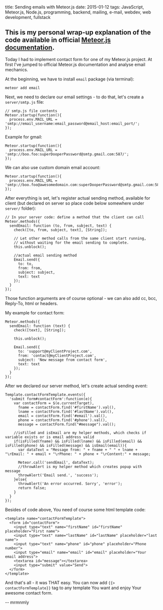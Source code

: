 title: Sending emails with Meteor.js
date: 2015-01-12
tags: JavaScript, Meteor.js, Node.js, programming, backend, mailing, e-mail, webdev, web development, fullstack

## This is my personal wrap-up explanation of the code available in official [Meteor.js documentation](http://docs.meteor.com/).

Today I had to implement contact form for one of my Meteor.js project. At first I've jumped to official Meteor.js documentation and analyse email mechanics.

At the beginning, we have to install `email` package (via terminal):

<pre><code class="no-highlight">meteor add email</code></pre>

Next, we need to declare our email settings - to do that, let's create a `server/smtp.js` file:

<pre><code class="no-highlight">// smtp.js file contents
Meteor.startup(function(){
  process.env.MAIL_URL = &#39;smtp://email_username:email_password@email_host:email_port/&#39;;
});
</code></pre>

Example for gmail:

<pre><code class="no-highlight">Meteor.startup(function(){
  process.env.MAIL_URL = &#39;smtp://boo.foo:superDooperPassword@smtp.gmail.com:587/&#39;;
});
</code></pre>

We can also use custom domain email account:

<pre><code class="no-highlight">Meteor.startup(function(){
  process.env.MAIL_URL = &#39;smtp://boo.foo@awesomedomain.com:superDooperPassword@smtp.gmail.com:587/&#39;;
});
</code></pre>

After everything is set, let's register actual sending method, available for client (but declared on server so place code below somewhere under `server/` folder):

<pre><code class="no-highlight">// In your server code: define a method that the client can call
Meteor.methods({
  sendEmail: function (to, from, subject, text) {
    check([to, from, subject, text], [String]);

    // Let other method calls from the same client start running,
    // without waiting for the email sending to complete.
    this.unblock();

    //actual email sending method
    Email.send({
      to: to,
      from: from,
      subject: subject,
      text: text
    });
  }
});
</code></pre>

Those function arguments are of course optional - we can also add cc, bcc, Reply-To, html or headers.

My example for contact form:

<pre><code class="no-highlight">Meteor.methods({
  sendEmail: function (text) {
    check([text], [String]);

    this.unblock();

    Email.send({
      to: &#39;support@myClientProject.com&#39;,
      from: &#39;contact@myClientProject.com&#39;,
      subject: &#39;New message from contact form&#39;,
      text: text
    });
  }
});
</code></pre>

After we declared our server method, let's create actual sending event:

<pre><code class="no-highlight">Template.contactFormTemplate.events({
  &#39;submit form#contactForm&#39;:function(e){
    var contactForm = $(e.currentTarget),
      fname = contactForm.find(&#39;#firstName&#39;).val(),
      lname = contactForm.find(&#39;#lastName&#39;).val(),
      email = contactForm.find(&#39;#email&#39;).val(),
      phone = contactForm.find(&#39;#phone&#39;).val(),
      message = contactForm.find(&quot;#message&quot;).val();

    //isFilled and isEmail are my helper methods, which checks if variable exists or is email address valid
    if(isFilled(fname) &amp;&amp; isFilled(lname) &amp;&amp; isFilled(email) &amp;&amp; isFilled(phone) &amp;&amp; isFilled(message) &amp;&amp; isEmail(email)){
      var dataText = &quot;Message from: &quot; + fname + &quot; &quot; + lname + &quot;\rEmail: &quot; + email + &quot;\rPhone: &quot; + phone + &quot;\rContent:&quot; + message;

      Meteor.call(&#39;sendEmail&#39;, dataText);
      //throwAlert is my helper method which creates popup with message
      throwAlert(&#39;Email send.&#39;, &#39;success&#39;);
    }else{
      throwAlert(&#39;An error occurred. Sorry&#39;, &#39;error&#39;);
      return false;
    }
  }
});
</code></pre>

Besides of code above, You need of course some html template code:

<pre><code class="no-highlight">&lt;template name=&quot;contactFormTemplate&quot;&gt;
  &lt;form id=&quot;contactForm&quot;&gt;
    &lt;input type=&quot;text&quot; name=&quot;firstName&quot; id=&quot;firstName&quot; placeholder=&quot;First name&quot;&gt;
    &lt;input type=&quot;text&quot; name=&quot;lastName&quot; id=&quot;lastName&quot; placeholder=&quot;last name&quot;&gt;
    &lt;input type=&quot;text&quot; name=&quot;phone&quot; id=&quot;phone&quot; placeholder=&quot;Phone number&quot;&gt;
    &lt;input type=&quot;email&quot; name=&quot;email&quot; id=&quot;email&quot; placeholder=&quot;Your email address&quot;&gt;
    &lt;textarea id=&quot;message&quot;&gt;&lt;/textarea&gt;
    &lt;input type=&quot;submit&quot; value=&quot;Send&quot;&gt;
  &lt;/form&gt;
&lt;/template&gt;
</code></pre>

And that's all - it was THAT easy. You can now add `{{> contactFormTemplate}}` tag to any template You want and enjoy Your awesome contact form.

-- mrmnmly


